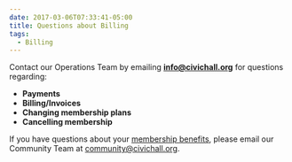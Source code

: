 ```yaml
---
date: 2017-03-06T07:33:41-05:00
title: Questions about Billing
tags:
  - Billing
---
```

Contact our Operations Team by emailing **info@civichall.org** for questions regarding:

*   **Payments**
*   **Billing/Invoices**
*   **Changing membership plans**
*   **Cancelling membership**

If you have questions about your [membership benefits](https://sites.google.com/a/civichall.org/membership-guide/resources/membership-benefits), please email our Community Team at community@civichall.org.
